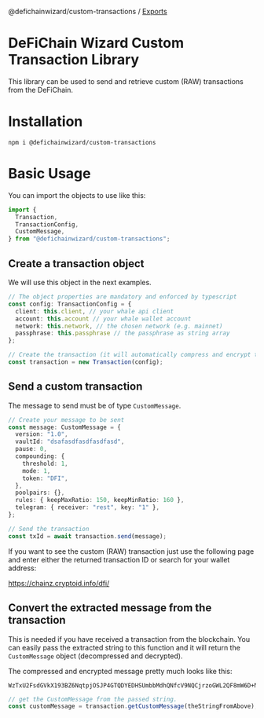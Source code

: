 @defichainwizard/custom-transactions / [Exports](modules.md)

# DeFiChain Wizard Custom Transaction Library

This library can be used to send and retrieve custom (RAW) transactions from the DeFiChain.

# Installation

```
npm i @defichainwizard/custom-transactions
```

# Basic Usage

You can import the objects to use like this:

```ts
import {
  Transaction,
  TransactionConfig,
  CustomMessage,
} from "@defichainwizard/custom-transactions";
```

## Create a transaction object

We will use this object in the next examples.

```ts
// The object properties are mandatory and enforced by typescript
const config: TransactionConfig = {
  client: this.client, // your whale api client
  account: this.account // your whale wallet account
  network: this.network, // the chosen network (e.g. mainnet)
  passphrase: this.passphrase // the passphrase as string array
};

// Create the transaction (it will automatically compress and encrypt the message)
const transaction = new Transaction(config);
```

## Send a custom transaction

The message to send must be of type `CustomMessage`.

```ts
// Create your message to be sent
const message: CustomMessage = {
  version: "1.0",
  vaultId: "dsafasdfasdfasdfasd",
  pause: 0,
  compounding: {
    threshold: 1,
    mode: 1,
    token: "DFI",
  },
  poolpairs: {},
  rules: { keepMaxRatio: 150, keepMinRatio: 160 },
  telegram: { receiver: "rest", key: "1" },
};

// Send the transaction
const txId = await transaction.send(message);
```

If you want to see the custom (RAW) transaction just use the following page and enter either the returned transaction ID or search for your wallet address:

https://chainz.cryptoid.info/dfi/

## Convert the extracted message from the transaction

This is needed if you have received a transaction from the blockchain. You can easily pass the extracted string to this function and it will return the `CustomMessage` object (decompressed and decrypted).

The compressed and encrypted message pretty much looks like this:

```
WzTxU2FsdGVkX193BZ6NqtpjOSJP4GTQDYEDHSUmbbMdhQNfcV9NQCjrzoGWL2QF8mW6D+NR9sKDpqu3K/BhE4kPuvnEeA5RSJ8+kgvCL8TVxtVgGC0tHr1DTBlccpk4BSV6Iv5d0g84TAvKqD9VKfaygY39R9umrHxxGTQ1MIj8yMxpbsKigGNarch9TzJuqLoPF5zJD2+y5dDBZgCPOsVqxKTrqjQe8KDwE0ibgXhPtDstYsGNw1DeLhWK2RG+i2U2zof1zTvvQMKb/+bs3yyH1qhvpdRDQNAiDDCii5XZir75588bUIlo4OkIbMuPiCtb8vLU79dc5O5/xG76vWw0dQzLyFq6MeJk6pNhC7vCRfuas/ENr58Rq4AHCADl2DJy
```

```ts
// get the CustomMessage from the passed string.
const customMessage = transaction.getCustomMessage(theStringFromAbove);
```
